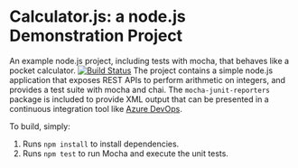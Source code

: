 Calculator.js: a node.js Demonstration Project
==============================================
An example node.js project, including tests with mocha, that behaves like
a pocket calculator.
[![Build Status](https://dev.azure.com/camelomalcolm19/Agile%20Planning%20and%20Portfolio%20Management%20with%20Azure%20Boards/_apis/build/status/MVC88.calculator?branchName=master)](https://dev.azure.com/camelomalcolm19/Agile%20Planning%20and%20Portfolio%20Management%20with%20Azure%20Boards/_build/latest?definitionId=7&branchName=master)
The project contains a simple node.js application that exposes REST APIs
to perform arithmetic on integers, and provides a test suite with mocha
and chai.  The `mocha-junit-reporters` package is included to provide XML
output that can be presented in a continuous integration tool like
[Azure DevOps](https://azure.com/devops).

To build, simply:

1. Runs `npm install` to install dependencies.
2. Runs `npm test` to run Mocha and execute the unit tests.


